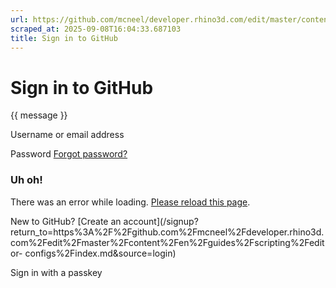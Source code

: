 ```yaml
---
url: https://github.com/mcneel/developer.rhino3d.com/edit/master/content/en/guides/scripting/editor-configs/index.md
scraped_at: 2025-09-08T16:04:33.687103
title: Sign in to GitHub
---
```


# Sign in to GitHub

{{ message }}

Username or email address

Password  [Forgot password?](/password_reset)

###  Uh oh!

There was an error while loading. [Please reload this page]().

New to GitHub? [Create an
account](/signup?return_to=https%3A%2F%2Fgithub.com%2Fmcneel%2Fdeveloper.rhino3d.com%2Fedit%2Fmaster%2Fcontent%2Fen%2Fguides%2Fscripting%2Feditor-
configs%2Findex.md&source=login)

Sign in with a passkey

